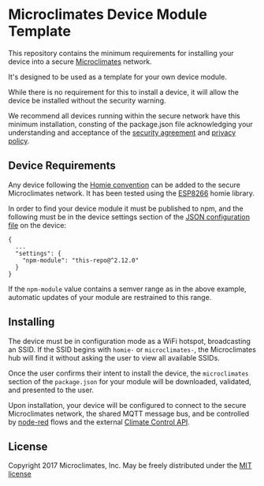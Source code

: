 Microclimates Device Module Template
====================================

This repository contains the minimum requirements for installing your device
into a secure [Microclimates](https://www.microclimates.com) network.

It's designed to be used as a template for your own device module.

While there is no requirement for this to install a device, it will allow
the device be installed without the security warning.

We recommend all devices running within the secure network have this minimum installation, 
consting of the package.json file acknowledging your understanding and
acceptance of the [security agreement](https://www.microclimates.com/device-security-agreement)
and [privacy policy](https://www.microclimates.com/device-privacy-policy).

Device Requirements
-------------------

Any device following the [Homie convention](https://github.com/marvinroger/homie)
can be added to the secure Microclimates network. It has been tested using the [ESP8266](https://github.com/marvinroger/homie-esp8266) homie
library.

In order to find your device module it must be published to npm, and the following must be in the device settings section of the [JSON configuration file](https://homie-esp8266.readme.io/docs/json-configuration-file) on the device:

```
{
  ...
  "settings": {
    "npm-module": "this-repo@^2.12.0"
  }
}
```

If the `npm-module` value contains a semver range as in the above example, automatic updates of your module are restrained to this range.

Installing
----------

The device must be in configuration mode as a WiFi hotspot, broadcasting an SSID. If the SSID begins with `homie-` or `microclimates-`, the Microclimates hub will find it without asking the user to view all available SSIDs.

Once the user confirms their intent to install the device, the `microclimates` section of the `package.json` for your module will be downloaded, validated, and presented to the user. 

Upon installation, your device will be configured to connect to the secure Microclimates network, the shared MQTT message bus, and be controlled by [node-red](http://nodered.org/) flows and the external [Climate Control API](https://microclimates.com/api/v1/).

License
-------

Copyright 2017  Microclimates, Inc.
May be freely distributed under the [MIT license](https://opensource.org/licenses/MIT)

